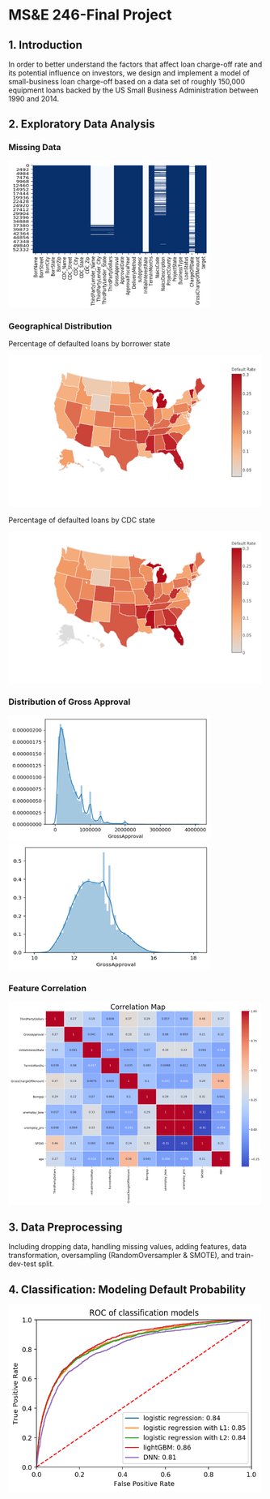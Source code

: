 # MS&E 246-Final Project

## 1. Introduction

In order to better understand the factors that affect loan charge-off rate and its
potential influence on investors, we design and implement a model of small-business
loan charge-off based on a data set of roughly 150,000 equipment loans backed by the
US Small Business Administration between 1990 and 2014. 

## 2. Exploratory Data Analysis
### Missing Data
<img src="https://github.com/AlexaYuqinD/MS-E-246-Project/blob/master/images/missing.png" 
 width="400" height="290" />
### Geographical Distribution
Percentage of defaulted loans by borrower state

<img src="https://github.com/AlexaYuqinD/MS-E-246-Project/blob/master/images/geo1.png" 
title="Percentage of defaulted loans by borrower state" width="500" height="300" />

Percentage of defaulted loans by CDC state

<img src="https://github.com/AlexaYuqinD/MS-E-246-Project/blob/master/images/geo2.png" 
title="Percentage of defaulted loans by CDC state" width="500" height="300" />

### Distribution of Gross Approval
<img src="https://github.com/AlexaYuqinD/MS-E-246-Project/blob/master/images/gross_approval.png" 
 width="400" height="250" />
<img src="https://github.com/AlexaYuqinD/MS-E-246-Project/blob/master/images/log_gross.png" 
 width="400" height="250" />

### Feature Correlation
<img src="https://github.com/AlexaYuqinD/MS-E-246-Project/blob/master/images/corr.png" 
 width="500" height="400" />

## 3. Data Preprocessing
Including dropping data, handling missing values, adding features, data transformation, oversampling (RandomOversampler & SMOTE), and train-dev-test split.

## 4. Classification: Modeling Default Probability
<img src="https://github.com/AlexaYuqinD/MS-E-246-Project/blob/master/images/roc.png" 
 width="500" height="370" />
